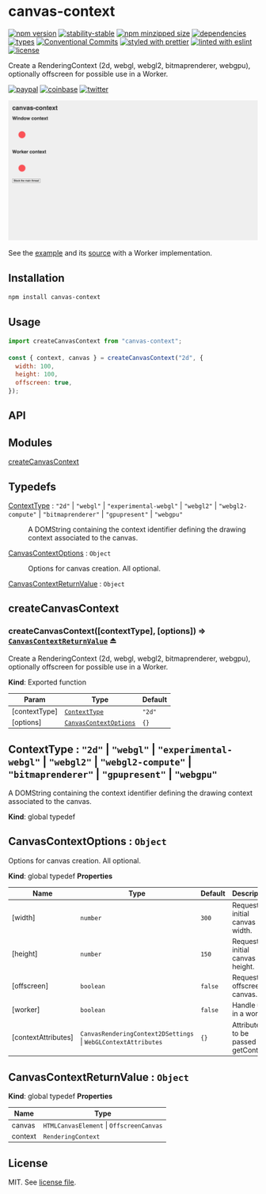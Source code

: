 # canvas-context

[![npm version](https://img.shields.io/npm/v/canvas-context)](https://www.npmjs.com/package/canvas-context)
[![stability-stable](https://img.shields.io/badge/stability-stable-green.svg)](https://www.npmjs.com/package/canvas-context)
[![npm minzipped size](https://img.shields.io/bundlephobia/minzip/canvas-context)](https://bundlephobia.com/package/canvas-context)
[![dependencies](https://img.shields.io/librariesio/release/npm/canvas-context)](https://github.com/dmnsgn/canvas-context/blob/master/package.json)
[![types](https://img.shields.io/npm/types/canvas-context)](https://github.com/microsoft/TypeScript)
[![Conventional Commits](https://img.shields.io/badge/Conventional%20Commits-1.0.0-fa6673.svg)](https://conventionalcommits.org)
[![styled with prettier](https://img.shields.io/badge/styled_with-Prettier-f8bc45.svg?logo=prettier)](https://github.com/prettier/prettier)
[![linted with eslint](https://img.shields.io/badge/linted_with-ES_Lint-4B32C3.svg?logo=eslint)](https://github.com/eslint/eslint)
[![license](https://img.shields.io/github/license/dmnsgn/canvas-context)](https://github.com/dmnsgn/canvas-context/blob/master/LICENSE)

Create a RenderingContext (2d, webgl, webgl2, bitmaprenderer, webgpu), optionally offscreen for possible use in a Worker.

[![paypal](https://img.shields.io/badge/donate-paypal-informational?logo=paypal)](https://paypal.me/dmnsgn)
[![coinbase](https://img.shields.io/badge/donate-coinbase-informational?logo=coinbase)](https://commerce.coinbase.com/checkout/56cbdf28-e323-48d8-9c98-7019e72c97f3)
[![twitter](https://img.shields.io/twitter/follow/dmnsgn?style=social)](https://twitter.com/dmnsgn)

![](https://raw.githubusercontent.com/dmnsgn/canvas-context/master/screenshot.gif)

See the [example](https://dmnsgn.github.io/canvas-context/) and its [source](index.html) with a Worker implementation.

## Installation

```bash
npm install canvas-context
```

## Usage

```js
import createCanvasContext from "canvas-context";

const { context, canvas } = createCanvasContext("2d", {
  width: 100,
  height: 100,
  offscreen: true,
});
```

## API

<!-- api-start -->

## Modules

<dl>
<dt><a href="#module_createCanvasContext">createCanvasContext</a></dt>
<dd></dd>
</dl>

## Typedefs

<dl>
<dt><a href="#ContextType">ContextType</a> : <code>&quot;2d&quot;</code> | <code>&quot;webgl&quot;</code> | <code>&quot;experimental-webgl&quot;</code> | <code>&quot;webgl2&quot;</code> | <code>&quot;webgl2-compute&quot;</code> | <code>&quot;bitmaprenderer&quot;</code> | <code>&quot;gpupresent&quot;</code> | <code>&quot;webgpu&quot;</code></dt>
<dd><p>A DOMString containing the context identifier defining the drawing context associated to the canvas.</p>
</dd>
<dt><a href="#CanvasContextOptions">CanvasContextOptions</a> : <code>Object</code></dt>
<dd><p>Options for canvas creation. All optional.</p>
</dd>
<dt><a href="#CanvasContextReturnValue">CanvasContextReturnValue</a> : <code>Object</code></dt>
<dd></dd>
</dl>

<a name="module_createCanvasContext"></a>

## createCanvasContext

<a name="exp_module_createCanvasContext--createCanvasContext"></a>

### createCanvasContext([contextType], [options]) ⇒ [<code>CanvasContextReturnValue</code>](#CanvasContextReturnValue) ⏏

Create a RenderingContext (2d, webgl, webgl2, bitmaprenderer, webgpu), optionally offscreen for possible use in a Worker.

**Kind**: Exported function

| Param         | Type                                                       | Default                     |
| ------------- | ---------------------------------------------------------- | --------------------------- |
| [contextType] | [<code>ContextType</code>](#ContextType)                   | <code>&quot;2d&quot;</code> |
| [options]     | [<code>CanvasContextOptions</code>](#CanvasContextOptions) | <code>{}</code>             |

<a name="ContextType"></a>

## ContextType : <code>&quot;2d&quot;</code> \| <code>&quot;webgl&quot;</code> \| <code>&quot;experimental-webgl&quot;</code> \| <code>&quot;webgl2&quot;</code> \| <code>&quot;webgl2-compute&quot;</code> \| <code>&quot;bitmaprenderer&quot;</code> \| <code>&quot;gpupresent&quot;</code> \| <code>&quot;webgpu&quot;</code>

A DOMString containing the context identifier defining the drawing context associated to the canvas.

**Kind**: global typedef
<a name="CanvasContextOptions"></a>

## CanvasContextOptions : <code>Object</code>

Options for canvas creation. All optional.

**Kind**: global typedef
**Properties**

| Name                | Type                                                                                 | Default            | Description                            |
| ------------------- | ------------------------------------------------------------------------------------ | ------------------ | -------------------------------------- |
| [width]             | <code>number</code>                                                                  | <code>300</code>   | Request an initial canvas width.       |
| [height]            | <code>number</code>                                                                  | <code>150</code>   | Request an initial canvas height.      |
| [offscreen]         | <code>boolean</code>                                                                 | <code>false</code> | Request an offscreen canvas.           |
| [worker]            | <code>boolean</code>                                                                 | <code>false</code> | Handle use in a worker.                |
| [contextAttributes] | <code>CanvasRenderingContext2DSettings</code> \| <code>WebGLContextAttributes</code> | <code>{}</code>    | Attributes to be passed to getContext. |

<a name="CanvasContextReturnValue"></a>

## CanvasContextReturnValue : <code>Object</code>

**Kind**: global typedef
**Properties**

| Name    | Type                                                           |
| ------- | -------------------------------------------------------------- |
| canvas  | <code>HTMLCanvasElement</code> \| <code>OffscreenCanvas</code> |
| context | <code>RenderingContext</code>                                  |

<!-- api-end -->

## License

MIT. See [license file](LICENSE.md).
